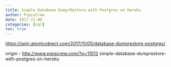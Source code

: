 ```yaml
---
title: Simple Database Dump/Restore with Postgres on Heroku
author: PipisCrew
date: 2017-11-06
categories: [sql]
toc: true
---
```


https://spin.atomicobject.com/2017/11/05/database-dumprestore-postgres/

origin - http://www.pipiscrew.com/?p=11012 simple-database-dumprestore-with-postgres-on-heroku